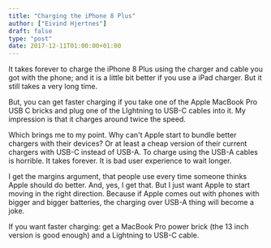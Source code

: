```yaml
---
title: "Charging the iPhone 8 Plus"
author: ["Eivind Hjertnes"]
draft: false
type: "post"
date: 2017-12-11T01:00:00+01:00
---
```


It takes forever to charge the iPhone 8 Plus using the charger and cable
you got with the phone; and it is a little bit better if you use a iPad
charger. But it still takes a very long time.

But, you can get faster charging if you take one of the Apple MacBook
Pro USB C bricks and plug one of the LIghtning to USB-C cables into it.
My impression is that it charges around twice the speed.

Which brings me to my point. Why can't Apple start to bundle better
chargers with their devices? Or at least a cheap version of their
current chargers with USB-C instead of USB-A. To charge using the USB-A
cables is horrible. It takes forever. It is bad user experience to wait
longer.

I get the margins argument, that people use every time someone thinks
Apple should do better. And, yes, I get that. But I just want Apple to
start moving in the right direction. Because if Apple comes out with
phones with bigger and bigger batteries, the charging over USB-A thing
will become a joke.

If you want faster charging: get a MacBook Pro power brick (the 13 inch
version is good enough) and a Lightning to USB-C cable.
